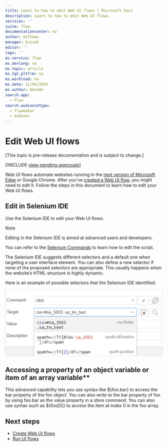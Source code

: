 ```yaml
---
title: Learn to how to edit Web UI flows | Microsoft Docs
description: Learn to how to edit Web UI flows.
services: ''
suite: flow
documentationcenter: na
author: msftman
manager: kvivek
editor: ''
tags: ''
ms.service: flow
ms.devlang: na
ms.topic: article
ms.tgt_pltfrm: na
ms.workload: na
ms.date: 11/04/2019
ms.author: DeonHe
search.app: 
  - Flow
search.audienceType: 
  - flowmaker
  - enduser
---
```

# Edit Web UI flows

[This topic is pre-release documentation and is subject to change.]

[!INCLUDE [view-pending-approvals](../includes/cc-rebrand.md)]

Web UI flows automate websites running in the [next version of Microsoft Edge](https://www.microsoftedgeinsider.com/) or Google Chrome. After you've [created a Web UI flow](create-web.md), you might need to edit it. Follow the steps in this document to learn how to edit your Web UI flows.

## Edit in Selenium IDE

Use the Selenium IDE to edit your Web UI flows.

>[!NOTE]
>Editing in the Selenium IDE is aimed at advanced users and developers.

You can refer to the [Selenium Commands](https://www.seleniumhq.org/selenium-ide/docs/en/api/commands/) to learn how to edit the script.

The Selenium IDE suggests different selectors and a default one when targeting a user interface element. You can also define a new selector if none of the proposed selectors are appropriate. This usually happens when the website’s HTML structure is highly dynamic.

Here is an example of possible selectors that the Selenium IDE identified:

![Possible selectors](../media/edit-web/possible-selectors.png "Possible selectors")

## Accessing a property of an object variable or item of an array variable**

This advanced capability lets you use syntax like \${foo.bar} to access the bar property of the foo object. You can also write to the bar property of foo by using foo.bar as the value property in a store command. You can also use syntax such as \${foo[0]} to access the item at index 0 in the foo array.

## Next steps

- [Create Web UI flows](create-web.md)
- [Run UI flows](run-ui-flow.md)
